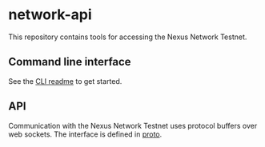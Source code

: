 # network-api

This repository contains tools for accessing the Nexus Network Testnet.

## Command line interface

See the [CLI readme](./clients/cli/README.md) to get started.

## API

Communication with the Nexus Network Testnet uses protocol buffers
over web sockets. The interface is defined in [proto](./proto).
